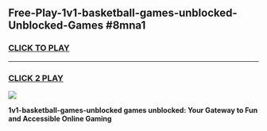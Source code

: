
## Free-Play-1v1-basketball-games-unblocked-Unblocked-Games #8mna1
<h3>
<a href="https://news.freeplayer.one?title=1v1-basketball-games-unblocked&ref=8M">CLICK TO PLAY</a></h3>
<hr>

<h3>
<a href="https://news.freeplayer.one?title=1v1-basketball-games-unblocked&ref=8M">CLICK 2 PLAY</a>
  
</h3>

<a href="https://news.freeplayer.one?title=1v1-basketball-games-unblocked&ref=8M"><img src="https://clearcache.store/games.png"></a>


**1v1-basketball-games-unblocked games unblocked: Your Gateway to Fun and Accessible Online Gaming**
